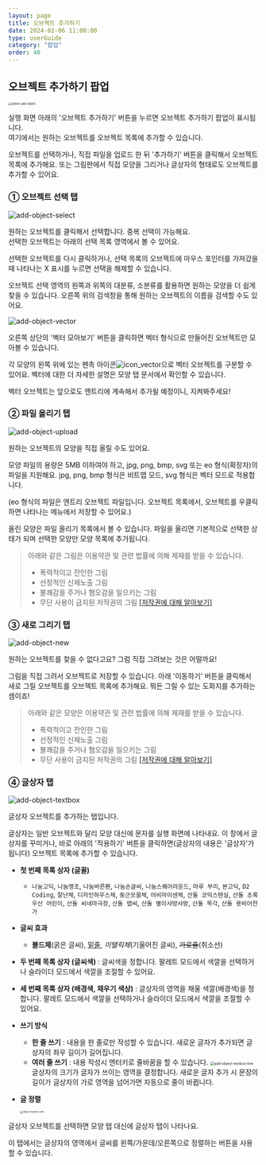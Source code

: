 ```yaml
---
layout: page
title: 오브젝트 추가하기
date: 2024-02-06 11:00:00
type: userGuide
category: "팝업"
order: 40
---  
```


## 오브젝트 추가하기 팝업

<img src="images/popup/button-add-object.png" alt="button-add-object" style="zoom:40%;" />


실행 화면 아래의 '오브젝트 추가하기' 버튼을 누르면 오브젝트 추가하기 팝업이 표시됩니다.  
여기에서는 원하는 오브젝트를 오브젝트 목록에 추가할 수 있습니다.

오브젝트를 선택하거나, 직접 파일을 업로드 한 뒤 '추가하기' 버튼을 클릭해서 오브젝트 목록에 추가해요.
또는 그림판에서 직접 모양을 그리거나 글상자의 형태로도 오브젝트를 추가할 수 있어요.



### ① 오브젝트 선택 탭

![add-object-select](images/popup/add-object-select.png)

원하는 오브젝트를 클릭해서 선택합니다. 중복 선택이 가능해요.  
선택한 오브젝트는 아래의 선택 목록 영역에서 볼 수 있어요.

선택한 오브젝트를 다시 클릭하거나, 선택 목록의 오브젝트에 마우스 포인터를 가져갔을 때 나타나는 X 표시를 누르면 선택을 해제할 수 있습니다.

오브젝트 선택 영역의 왼쪽과 위쪽의 대분류, 소분류를 활용하면 원하는 모양을 더 쉽게 찾을 수 있습니다.
오른쪽 위의 검색창을 통해 원하는 오브젝트의 이름을 검색할 수도 있어요. 

![add-object-vector](images/popup/add-object-vector.png)

오른쪽 상단의 '벡터 모아보기' 버튼을 클릭하면 벡터 형식으로 만들어진 오브젝트만 모아볼 수 있습니다.

각 모양의 왼쪽 위에 있는 펜촉 아이콘![icon_vector](images/icon/icon_vector.png)으로 벡터 오브젝트를 구분할 수 있어요. 벡터에 대한 더 자세한 설명은 모양 탭 문서에서 확인할 수 있습니다.

벡터 오브젝트는 앞으로도 엔트리에 계속해서 추가될 예정이니, 지켜봐주세요!



### ② 파일 올리기 탭

![add-object-upload](images/popup/add-object-upload.png)

원하는 오브젝트의 모양을 직접 올릴 수도 있어요.

모양 파일의 용량은 5MB 이하여야 하고, jpg, png, bmp, svg 또는 eo 형식(확장자)의 파일을 지원해요. jpg, png, bmp 형식은 비트맵 모드, svg 형식은 벡터 모드로 적용합니다.

(eo 형식의 파일은 엔트리 오브젝트 파일입니다. 오브젝트 목록에서, 오브젝트를 우클릭하면 나타나는 메뉴에서 저장할 수 있어요.)

올린 모양은 파일 올리기 목록에서 볼 수 있습니다. 파일을 올리면 기본적으로 선택한 상태가 되며 선택한 모양만 모양 목록에 추가됩니다.

> 아래와 같은 그림은 이용약관 및 관련 법률에 의해 제재를 받을 수 있습니다.
>
> + 폭력적이고 잔인한 그림
> + 선정적인 신체노출 그림
> + 불쾌감을 주거나 혐오감을 일으키는 그림
> + 무단 사용이 금지된 저작권의 그림 [[저작권에 대해 알아보기]](https://playentry.org/terms/copyright)



### ③ 새로 그리기 탭

![add-object-new](images/popup/add-object-new.png)

원하는 오브젝트를 찾을 수 없다고요? 그럼 직접 그려보는 것은 어떨까요!

그림을 직접 그려서 오브젝트로 저장할 수 있습니다. 아래 '이동하기' 버튼을 클릭해서 새로 그릴 오브젝트를 오브젝트 목록에 추가해요. 뭐든 그릴 수 있는 도화지를 추가하는 셈이죠!

> 아래와 같은 모양은 이용약관 및 관련 법률에 의해 제재를 받을 수 있습니다.
>
> + 폭력적이고 잔인한 그림
> + 선정적인 신체노출 그림
> + 불쾌감을 주거나 혐오감을 일으키는 그림
> + 무단 사용이 금지된 저작권의 그림 [[저작권에 대해 알아보기]](https://playentry.org/terms/copyright)



### ④ 글상자 탭

![add-object-textbox](images/popup/add-object-textbox.png)

글상자 오브젝트를 추가하는 탭입니다.

글상자는 일반 오브젝트와 달리 모양 대신에 문자를 실행 화면에 나타내요. 이 창에서 글상자를 꾸미거나, 바로 아래의 '적용하기' 버튼을 클릭하면(글상자의 내용은 '글상자'가 됩니다) 오브젝트 목록에 추가할 수 있습니다.

+ **첫 번째 목록 상자 (글꼴)**
  + `나눔고딕`, `나눔명조`, `나눔바른펜`, `나눔손글씨`, `나눔스퀘어라운드`, `마루 부리`, `본고딕`, `D2 Coding`, `잘난체`, `디자인하우스체`, `둥근모꼴체`, `어비마이센체`, `산돌 코믹스탠실`, `산돌 초록우산 어린이`, `산돌 씨네마극장`, `산돌 맵씨`, `산돌 별이샤방샤방`, `산돌 목각`, `산돌 용비어천가`

+ **글씨 효과**
  + **볼드체**(굵은 글씨), <u>밑줄</u>, *이탤릭체*(기울어진 글씨), ~~가로줄~~(취소선)

+ **두 번째 목록 상자 (글씨색)** : 글씨색을 정합니다.
  팔레트 모드에서 색깔을 선택하거나 슬라이더 모드에서 색깔을 조절할 수 있어요.

+ **세 번째 목록 상자 (배경색, 채우기 색상)** : 글상자의 영역을 채울 색깔(배경색)을 정합니다.
  팔레트 모드에서 색깔을 선택하거나 슬라이더 모드에서 색깔을 조절할 수 있어요.

+ **쓰기 방식**
  + **한 줄 쓰기** : 내용을 한 줄로만 작성할 수 있습니다.
    새로운 글자가 추가되면 글상자의 좌우 길이가 길어집니다.
  + **여러 줄 쓰기** : 내용 작성시 엔터키로 줄바꿈을 할 수 있습니다.
    <img src="images/window/add-object-textbox-line.png" alt="add-object-textbox-line" style="zoom:50%;" />
    글상자의 크기가 글자가 쓰이는 영역을 결정합니다.
새로운 글자 추가 시 문장의 길이가 글상자의 가로 영역을 넘어가면 자동으로 줄이 바뀝니다.

+ **글 정렬**

  <img src="images/window/object-textbox-edit.png" alt="object-textbox-edit" style="zoom: 33%;" />

글상자 오브젝트를 선택하면 모양 탭 대신에 글상자 탭이 나타나요.

이 탭에서는 글상자의 영역에서 글씨를 왼쪽/가운데/오른쪽으로 정렬하는 버튼을 사용할 수 있습니다.